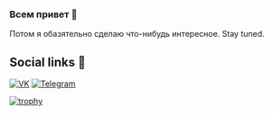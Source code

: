 ### Всем привет 👋

Потом я обазятельно сделаю что-нибудь интересное. Stay tuned.

<!--![Visitors](https://visitor-badge.laobi.icu/badge?page_id=mironovmeow)-->
## Social links :link:
[![VK](https://img.shields.io/badge/-@mironovmeow-555?logo=vk)](https://vk.com/mironovmeow) 
[![Telegram](https://img.shields.io/badge/@mironovmeow-555?logo=telegram)](https://t.me/mironovmeow)    

[![trophy](https://github-profile-trophy.vercel.app/?username=mironovmeow&theme=onedark)](https://github.com/ryo-ma/github-profile-trophy)
